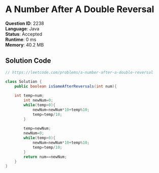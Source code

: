 # A Number After A Double Reversal

**Question ID**: 2238  
**Language**: Java  
**Status**: Accepted  
**Runtime**: 0 ms  
**Memory**: 40.2 MB  

## Solution Code
```java
// https://leetcode.com/problems/a-number-after-a-double-reversal

class Solution {
    public boolean isSameAfterReversals(int num){
        
    int temp=num;
        int newNum=0;
        while(temp>0){
            newNum=newNum*10+temp%10;
            temp=temp/10;
        }
        
        temp=newNum;
        newNum=0;
        while(temp>0){
            newNum=newNum*10+temp%10;
            temp=temp/10;
        }
        return num==newNum;
    }
}
```
